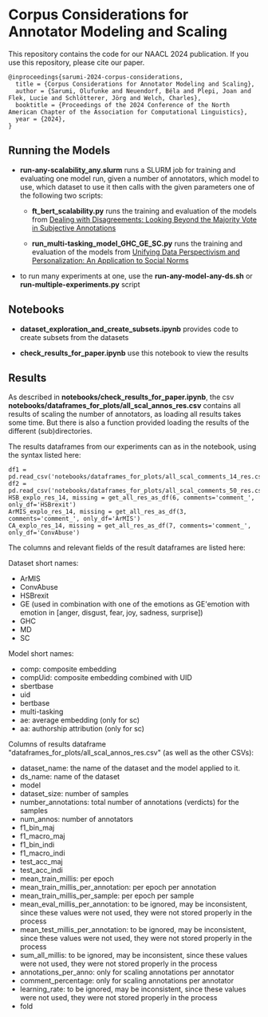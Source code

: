 # Corpus Considerations for Annotator Modeling and Scaling

This repository contains the code for our NAACL 2024 publication. If you use this repository, please cite our paper.

```
@inproceedings{sarumi-2024-corpus-considerations,
  title = {Corpus Considerations for Annotator Modeling and Scaling},
  author = {Sarumi, Olufunke and Neuendorf, Béla and Plepi, Joan and Flek, Lucie and Schlötterer, Jörg and Welch, Charles},
  booktitle = {Proceedings of the 2024 Conference of the North American Chapter of the Association for Computational Linguistics},
  year = {2024},
}
```

## Running the Models

- **run-any-scalability_any.slurm** runs a SLURM job for training and evaluating one model run, given a number of annotators, which model to use, which dataset to use it then calls with the given parameters one of the following two scripts:

  - **ft_bert_scalability.py** runs the training and evaluation of the models from [Dealing with Disagreements: Looking Beyond the Majority Vote in Subjective Annotations](https://arxiv.org/abs/2110.05719)

  - **run_multi-tasking_model_GHC_GE_SC.py** runs the training and evaluation of the models from [Unifying Data Perspectivism and Personalization: An Application to Social Norms](https://aclanthology.org/2022.emnlp-main.500/)

- to run many experiments at one, use the **run-any-model-any-ds.sh** or **run-multiple-experiments.py** script

## Notebooks

- **dataset_exploration_and_create_subsets.ipynb** provides code to create subsets from the datasets

- **check_results_for_paper.ipynb** use this notebook to view the results


## Results

As described in **notebooks/check_results_for_paper.ipynb**, the csv **notebooks/dataframes_for_plots/all_scal_annos_res.csv** contains all results of scaling the number of annotators, as loading all results takes some time. But there is also a function provided loading the results of the different (sub)directories.

The results dataframes from our experiments can as in the notebook, using the syntax listed here:

```df0 = pd.read_csv('notebooks/dataframes_for_plots/all_scal_annos_res.csv')
df1 = pd.read_csv('notebooks/dataframes_for_plots/all_scal_comments_14_res.csv')
df2 = pd.read_csv('notebooks/dataframes_for_plots/all_scal_comments_50_res.csv')
HSB_explo_res_14, missing = get_all_res_as_df(6, comments='comment_', only_df='HSBrexit')
ArMIS_explo_res_14, missing = get_all_res_as_df(3, comments='comment_', only_df='ArMIS')
CA_explo_res_14, missing = get_all_res_as_df(7, comments='comment_', only_df='ConvAbuse')
```


The columns and relevant fields of the result dataframes are listed here:

Dataset short names:
- ArMIS
- ConvAbuse
- HSBrexit
- GE (used in combination with one of the emotions as GE'emotion with emotion in [anger, disgust, fear, joy, sadness, surprise])
- GHC
- MD
- SC

Model short names:
- comp: composite embedding
- compUid: composite embedding combined with UID
- sbertbase
- uid
- bertbase
- multi-tasking
- ae: average embedding (only for sc)
- aa: authorship attribution (only for sc)

Columns of results dataframe "dataframes_for_plots/all_scal_annos_res.csv" (as well as the other CSVs):
- dataset_name: the name of the dataset and the model applied to it.
- ds_name: name of the dataset
- model
- dataset_size: number of samples
- number_annotations: total number of annotations (verdicts) for the samples
- num_annos: number of annotators
- f1_bin_maj
- f1_macro_maj
- f1_bin_indi
- f1_macro_indi
- test_acc_maj
- test_acc_indi
- mean_train_millis: per epoch
- mean_train_millis_per_annotation: per epoch per annotation
- mean_train_millis_per_sample: per epoch per sample
- mean_eval_millis_per_annotation: to be ignored, may be inconsistent, since these values were not used, they were not stored properly in the process
- mean_test_millis_per_annotation: to be ignored, may be inconsistent, since these values were not used, they were not stored properly in the process
- sum_all_millis: to be ignored, may be inconsistent, since these values were not used, they were not stored properly in the process
- annotations_per_anno: only for scaling annotations per annotator
- comment_percentage: only for scaling annotations per annotator
- learning_rate: to be ignored, may be inconsistent, since these values were not used, they were not stored properly in the process
- fold
  
